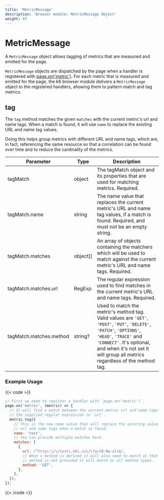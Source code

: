 ```yaml
---
title: 'MetricMessage'
description: 'Browser module: MetricMessage Object'
weight: 03
---
```


# MetricMessage

A `MetricMessage` object allows tagging of metrics that are measured and emitted for the page.

`MetricMessage` objects are dispatched by the page when a handler is registered with [page.on('metric')](https://grafana.com/docs/k6/<K6_VERSION>/javascript-api/k6-browser/page/on). For each metric that is measured and emitted for the page, the k6 browser module delivers a `MetricMessage` object to the registered handlers, allowing them to pattern match and tag metrics.

## tag

The `tag` method matches the given `matches` with the current metric's url and name tags. When a match is found, it will use `name` to replace the existing URL and name tag values.

Doing this helps group metrics with different URL and name tags, which are, in fact, referencing the same resource so that a correlation can be found over time and to reduce the cardinality of the metrics.

<TableWithNestedRows>

| Parameter               | Type     | Description                                                                                                                                                                                                                                               |
| ----------------------- | -------- | --------------------------------------------------------------------------------------------------------------------------------------------------------------------------------------------------------------------------------------------------------- |
| tagMatch                | object   | The tagMatch object and its properties that are used for matching metrics. Required.                                                                                                                                                                      |
| tagMatch.name           | string   | The name value that replaces the current metric's URL and name tag values, if a match is found. Required, and must not be an empty string.                                                                                                                |
| tagMatch.matches        | object[] | An array of objects containing the matchers which will be used to match against the current metric's URL and name tags. Required.                                                                                                                         |
| tagMatch.matches.url    | RegExp   | The regular expression used to find matches in the current metric's URL and name tags. Required.                                                                                                                                                          |
| tagMatch.matches.method | string?  | Used to match the metric's method tag. Valid values are `'GET'`, `'POST'`, `'PUT'`, `'DELETE'`, `'PATCH'`, `'OPTIONS'`, `'HEAD'`, `'TRACE'` and `'CONNECT'`. It's optional, and when it's not set it will group all metrics regardless of the method tag. |

</TableWithNestedRows>

### Example Usage

{{< code >}}

<!-- eslint-skip-->

```javascript
// First we need to register a handler with `page.on('metric')`.
page.on('metric', (metric) => {
  // It will find a match between the current metric url and name tags against
  // the supplied regular expression in `url`.
  metric.tag({
    // This is the new name value that will replace the existing value in the
    // url and name tags when a match is found.
    name: 'test',
    // You can provide multiple matches here.
    matches: [
      {
        url: /^https:\/\/test\.k6\.io\/\?q=[0-9a-z]+$/,
        // When a method is defined it will also need to match on that too. If a
        // method is not provided it will match on all method types.
        method: 'GET',
      },
    ],
  });
});
```

{{< /code >}}
